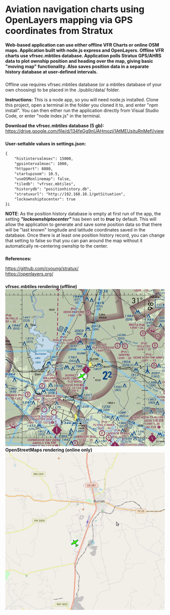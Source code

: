 # Aviation navigation charts using OpenLayers mapping via GPS coordinates from Stratux

**Web-based application can use either offline VFR Charts or online OSM maps. Application built with node.js express and OpenLayers. Offline VFR charts use vfrsec.mbtiles database. Application polls Stratux GPS/AHRS data to plot ownship position and heading over the map, giving basic "moving map" functionality. Also saves position data in a separate history database at user-defined intervals.**   

###
Offline use requires vfrsec.mbtiles database (or a mbtiles database of your own choosing) to be placed in the ./public/data/ folder.

**Instructions:** This is a node app, so you will need node.js installed. Clone this project, open a terminal in the folder you cloned it to, and enter "npm install". You can then either run the application directly from Visual Studio Code, or enter "node index.js" in the terminal. 

**Download the vfrsec.mbtiles database (5 gb):** https://drive.google.com/file/d/134feGg9nUAHmozji1AtMEUsjtuRnMefl/view

###
**User-settable values in settings.json:**
```
{
    "histintervalmsec": 15000,
    "gpsintervalmsec": 1000,
    "httpport": 8080,
    "startupzoom": 10.5,
    "useOSMonlinemap": false,
    "tiledb": "vfrsec.mbtiles",
    "historydb": "positionhistory.db",
    "stratuxurl": "http://192.168.10.1/getSituation",
    "lockownshiptocenter": true
}i
```
**NOTE**: As the position history database is empty at first run of the app, the setting ***"lockownshiptocenter"*** has been set to ***true*** by default. This will allow the application to generate and save some position data so that there will be "last known" longitude and latitude coordinates saved in the database. Once there is at least one position history record, you can change that setting to false so that you can pan around the map without it automatically re-centering ownship to the center.       

###
**References:**

https://github.com/cyoung/stratux/    
https://openlayers.org/     

###
**vfrsec.mbtiles rendering (offline)**  
![VFRCHART](./images/VFRCHT.png)  
**OpenStreetMaps rendering (online only)**  
![OSM](./images/OSM.png)
